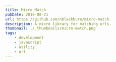 ```yaml
---
title: Micro Match
pubDate: 2016-08-21
url: https://github.com/nblackburn/micro-match
description: A micro library for matching urls.
thumbnail: ./_thumbnails/micro-match.png
tags:
    - development
    - javascript
    - utility
    - url
---
```

